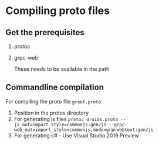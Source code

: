 # Compiling proto files

## Get the prerequisites

1. protoc
2. grpc-web

   These needs to be available in the path

## Commandline compilation

For compiling the proto file `greet.proto`

1. Position in the protos directory
2. For generating js files `protoc droids.proto --js_out=import_style=commonjs:gen/js --grpc-web_out=import_style=commonjs,mode=grpcwebtext:gen/js`
3. For generating c# - Use Visual Studio 2019 Preview
